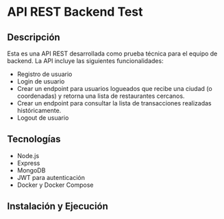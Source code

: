 # API REST Backend Test

## Descripción
Esta es una API REST desarrollada como prueba técnica para el equipo de backend. La API incluye las siguientes funcionalidades:

- Registro de usuario
- Login de usuario
- Crear un endpoint para usuarios logueados que recibe una ciudad (o coordenadas) y retorna una lista de restaurantes cercanos.
- Crear un endpoint para consultar la lista de transacciones realizadas históricamente.
- Logout de usuario

## Tecnologías
- Node.js
- Express
- MongoDB
- JWT para autenticación
- Docker y Docker Compose

## Instalación y Ejecución
